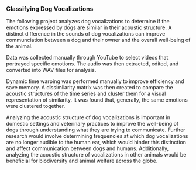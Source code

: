 ### Classifying Dog Vocalizations

The following project analyzes dog vocalizations to determine if the emotions expressed by dogs are similar in their acoustic structure. A distinct difference in the sounds of dog vocalizations can improve communciation between a dog and their owner and the overall well-being of the animal. 
  
Data was collected manually through YouTube to select videos that portrayed specific emotions. The audio was then extracted, edited, and converted into WAV files for analysis. 
  
Dynamic time warping was performed manually to improve efficiency and save memory. A dissimilarity matrix was then created to compare the acoustic structures of the time series and cluster them for a visual representation of similarity. It was found that, generally, the same emotions were clustered together.
  
Analyzing the acoustic structure of dog vocalizations is important in domestic settings and veterinary practices to improve the well-being of dogs through understanding what they are trying to communicate. Further research would involve determining frequencies at which dog vocalizations are no longer audible to the human ear, which would hinder this distinction and affect communication between dogs and humans. Additionally, analyzing the acoustic structure of vocalizations in other animals would be beneficial for biodiversity and animal welfare across the globe.
